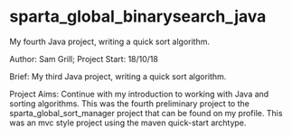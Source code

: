# sparta_global_binarysearch_java
My fourth Java project, writing a quick sort algorithm.

Author: Sam Grill; Project Start: 18/10/18

Brief: My third Java project, writing a quick sort algorithm.

Project Aims: Continue with my introduction to working with Java and sorting algorithms. This was the fourth preliminary project to 
the sparta_global_sort_manager project that can be found on my profile. This was an mvc style project using the maven quick-start archtype.

